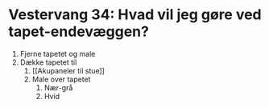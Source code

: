 # Vestervang 34: Hvad vil jeg gøre ved tapet-endevæggen?
1. Fjerne tapetet og male
2. Dække tapetet til
	1. [[Akupaneler til stue]]
	2. Male over tapetet
		1. Nær-grå
		2. Hvid

<!-- #hp -->

<!-- {BearID:34E60BAB-93DD-4B76-81DE-B16AD4A1222B-37104-0000053034C02B2A} -->
